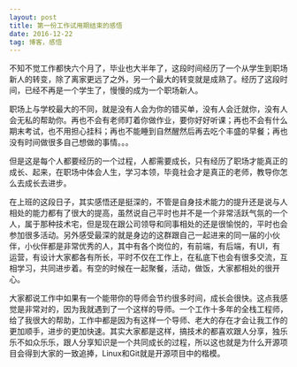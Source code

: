 ```yaml
---
layout: post
title: 第一份工作试用期结束的感悟
date: 2016-12-22
tag: 博客，感悟
---
```


不知不觉工作都快六个月了，毕业也大半年了，这段时间经历了一个从学生到职场新人的转变，除了离家更远了之外，另一个最大的转变就是成熟了。经历了这段时间，已经不再是一个学生了，慢慢的成为一个职场新人。

职场上与学校最大的不同，就是没有人会为你的错买单，没有人会迁就你，没有人会无私的帮助你。再也不会有老师盯着你做作业，要你好好听课；再也不会有什么期末考试，也不用担心挂科；再也不能睡到自然醒然后再去吃个丰盛的早餐；再也没有时间做很多自己想做的事情。。。

但是这是每个人都要经历的一个过程，人都需要成长，只有经历了职场才能真正的成长、起来，在职场中体会人生，学习本领，毕竟社会才是真正的老师，教导你怎么去成长去进步。

在上班的这段日子，其实感悟还是挺深的，不管是自身技术能力的提升还是说与人相处的能力都有了很大的提高，虽然说自己平时也并不是一个非常活跃气氛的一个人，属于那种技术宅，但是现在跟公司领导和同事相处的还是很愉悦的，平时也会参加很多活动。另外感受最深的就是身边的这群跟自己一起进来的同一届的小伙伴，小伙伴都是非常优秀的人，其中有各个岗位的，有前端，有后端，有UI，有运营，有设计大家都各有所长，平时不仅在工作上，在私底下也会有很多交流，互相学习，共同进步着。有空的时候在一起聚餐，活动，做饭，大家都相处的很开心。

大家都说工作中如果有一个能带你的导师会节约很多时间，成长会很快。这点我感觉是非常对的，因为我就遇到了一个这样的导师。一个工作十多年的全栈工程师，给了我很大的帮助，工作中都是因为有这样一个导师、老大的存在才会让我工作的更加顺手，进步的更加快速。其实大家都是这样，搞技术的都喜欢跟人分享，独乐乐不如众乐乐，跟人分享知识是一个共同成长的过程，所以这也就是为什么开源项目会得到大家的一致追捧，Linux和Git就是开源项目中的楷模。